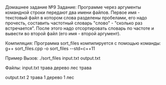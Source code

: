 Домашнее задание №9
Задание:
Программе через аргументы командной строки передают два имени файлов. Первое имя - текстовый файл в котором слова разделены пробелами, его надо прочесть, составить частотный словарь "слово" - "сколько раз встречается". После этого надо отсортировать словарь по частоте и вывести во второй файл (его имя - второй аргумент).

Компиляция:
Программа sort_files компилируется с помощью команды: g++ sort_files.cpp -o sort_files --std=c++11

Пример
Вызов: ./sort_files input.txt output.txt

Файлы:
input.txt
трава дерево лес трава

output.txt
2 трава
1 дерево
1 лес
